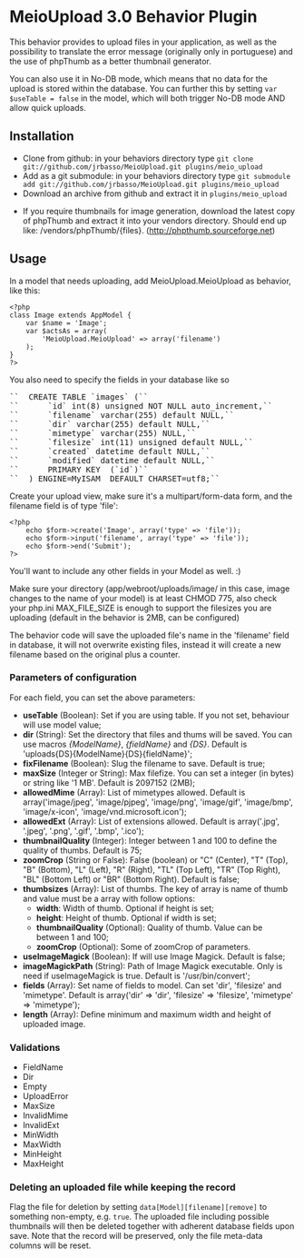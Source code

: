 # MeioUpload 3.0 Behavior Plugin

This behavior provides to upload files in your application, as well as the possibility to translate the error message (originally only in portuguese) and the use of phpThumb as a better thumbnail generator.

You can also use it in No-DB mode, which means that no data for the upload is stored within the database. You can further this by setting `var $useTable = false` in the model, which will both trigger No-DB mode AND allow quick uploads.


## Installation
- Clone from github: in your behaviors directory type `git clone git://github.com/jrbasso/MeioUpload.git plugins/meio_upload`
- Add as a git submodule: in your behaviors directory type `git submodule add git://github.com/jrbasso/MeioUpload.git plugins/meio_upload`
- Download an archive from github and extract it in `plugins/meio_upload`

* If you require thumbnails for image generation, download the latest copy of phpThumb and extract it into your vendors directory. Should end up like: /vendors/phpThumb/{files}. (http://phpthumb.sourceforge.net)

## Usage
In a model that needs uploading, add MeioUpload.MeioUpload as behavior, like this:

	<?php
	class Image extends AppModel {
		var $name = 'Image';
		var $actsAs = array(
			'MeioUpload.MeioUpload' => array('filename')
		);
	}
	?>

You also need to specify the fields in your database like so
<pre>
``	CREATE TABLE `images` (``
``		`id` int(8) unsigned NOT NULL auto_increment,``
``		`filename` varchar(255) default NULL,``
``		`dir` varchar(255) default NULL,``
``		`mimetype` varchar(255) NULL,``
``		`filesize` int(11) unsigned default NULL,``
``		`created` datetime default NULL,``
``		`modified` datetime default NULL,``
``		PRIMARY KEY  (`id`)``
``	) ENGINE=MyISAM  DEFAULT CHARSET=utf8;``
</pre>

Create your upload view, make sure it's a multipart/form-data form, and the filename field is of type 'file':

	<?php
		echo $form->create('Image', array('type' => 'file'));
		echo $form->input('filename', array('type' => 'file'));
		echo $form->end('Submit');
	?>
You'll want to include any other fields in your Model as well. :)

Make sure your directory (app/webroot/uploads/image/ in this case, image changes to the name of your model) is at least CHMOD 775, also check your php.ini MAX_FILE_SIZE is enough to support the filesizes you are uploading (default in the behavior is 2MB, can be configured)

The behavior code will save the uploaded file's name in the 'filename' field in database, it will not overwrite existing files, instead it will create a new filename based on the original plus a counter.

### Parameters of configuration

For each field, you can set the above parameters:

 * **useTable** (Boolean): Set if you are using table. If you not set, behaviour will use model value;
 * **dir** (String): Set the directory that files and thums will be saved. You can use macros *{ModelName}*, *{fieldName}* and *{DS}*. Default is 'uploads{DS}{ModelName}{DS}{fieldName}';
 * **fixFilename** (Boolean): Slug the filename to save. Default is true;
 * **maxSize** (Integer or String): Max filefize. You can set a integer (in bytes) or string like '1 MB'. Default is 2097152 (2MB);
 * **allowedMime** (Array): List of mimetypes allowed. Default is array('image/jpeg', 'image/pjpeg', 'image/png', 'image/gif', 'image/bmp', 'image/x-icon', 'image/vnd.microsoft.icon');
 * **allowedExt** (Array): List of extensions allowed. Default is array('.jpg', '.jpeg', '.png', '.gif', '.bmp', '.ico');
 * **thumbnailQuality** (Integer): Integer between 1 and 100 to define the quality of thumbs. Default is 75;
 * **zoomCrop** (String or False): False (boolean) or "C" (Center), "T" (Top), "B" (Bottom), "L" (Left), "R" (Right), "TL" (Top Left), "TR" (Top Right), "BL" (Bottom Left) or "BR" (Bottom Right). Default is false;
 * **thumbsizes** (Array): List of thumbs. The key of array is name of thumb and value must be a array with follow options:
   * **width**: Width of thumb. Optional if height is set;
   * **height**: Height of thumb. Optional if width is set;
   * **thumbnailQuality** (Optional): Quality of thumb. Value can be between 1 and 100;
   * **zoomCrop** (Optional): Some of zoomCrop of parameters.
 * **useImageMagick** (Boolean): If will use Image Magick. Default is false;
 * **imageMagickPath** (String): Path of Image Magick executable. Only is need if useImageMagick is true. Default is '/usr/bin/convert';
 * **fields** (Array): Set name of fields to model. Can set 'dir', 'filesize' and 'mimetype'. Default is array('dir' => 'dir', 'filesize' => 'filesize', 'mimetype' => 'mimetype');
 * **length** (Array): Define minimum and maximum width and height of uploaded image.

### Validations

 * FieldName
 * Dir
 * Empty
 * UploadError
 * MaxSize
 * InvalidMime
 * InvalidExt
 * MinWidth
 * MaxWidth
 * MinHeight
 * MaxHeight

### Deleting an uploaded file while keeping the record
Flag the file for deletion by setting `data[Model][filename][remove]` to something non-empty, e.g. `true`. The uploaded file including possible thumbnails will then be deleted together with adherent database fields upon save. Note that the record will be preserved, only the file meta-data columns will be reset.
